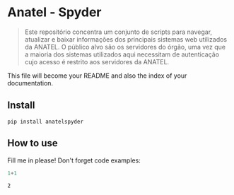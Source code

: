 # Anatel - Spyder
> Este repositório concentra um conjunto de scripts para navegar, atualizar e baixar informações dos principais sistemas web utilizados da ANATEL. O público alvo são os servidores do órgão, uma vez que a maioria dos sistemas utilizados aqui necessitam de autenticação cujo acesso é restrito aos servidores da ANATEL.


This file will become your README and also the index of your documentation.

## Install

`pip install anatelspyder`

## How to use

Fill me in please! Don't forget code examples:

```python
1+1
```




    2


